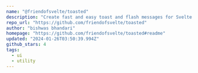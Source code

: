 ```yaml
---
name: "@friendofsvelte/toasted"
description: "Create fast and easy toast and flash messages for Svelte applications."
repo_url: "https://github.com/friendofsvelte/toasted"
author: "bishwas bhandari"
homepage: "https://github.com/friendofsvelte/toasted#readme"
updated: "2024-01-26T03:50:39.994Z"
github_stars: 4
tags: 
  - ui
  - utility
---
```

